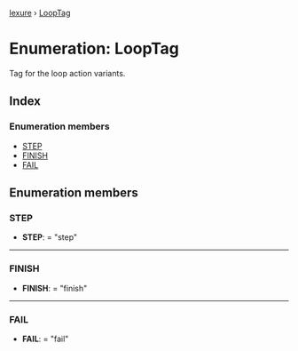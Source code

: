[lexure](../README.md) › [LoopTag](looptag.md)

# Enumeration: LoopTag

Tag for the loop action variants.

## Index

### Enumeration members

* [STEP](looptag.md#step)
* [FINISH](looptag.md#finish)
* [FAIL](looptag.md#fail)

## Enumeration members

###  STEP

* **STEP**: = "step"

___

###  FINISH

* **FINISH**: = "finish"

___

###  FAIL

* **FAIL**: = "fail"
